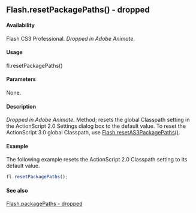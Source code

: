 ## Flash.resetPackagePaths() - dropped

#### Availability

Flash CS3 Professional. *Dropped in Adobe Animate*.

#### Usage

fl.resetPackagePaths()

#### Parameters

None.

#### Description

*Dropped in Adobe Animate.*
Method; resets the global Classpath setting in the ActionScript 2.0 Settings dialog box to the default value. To reset the ActionScript 3.0 global Classpath, use [Flash.resetAS3PackagePaths()](../Flash_object/Flash59.md).

#### Example

The following example resets the ActionScript 2.0 Classpath setting to its default value.

```javascript
fl.resetPackagePaths();
```

#### See also

[Flash.packagePaths - dropped](../Flash_object/Flash48.md)
